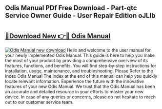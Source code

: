 ## Odis Manual PDf Free Download - Part-qtc Service Owner Guide - User Repair Edition oJLIb

# <h2><a href="http://bc99040.oget.top/?id=Odis+Manual">🔗Download New 👉🔴 Odis Manual</a></h2>

[![Odis Manual new download](https://i.imgur.com/5g1atiW.png)](http://bc99040.oget.top/?id=Odis+Manual)
Hello and welcome to the user manual for your newly implemented Odis Manual. This guide is here to help you make the most of your product by providing a comprehensive overview of its features, functions, and benefits. You will find step-by-step instructions for installation, usage, maintenance, and troubleshooting. Please Refer to the Index Odis Manual The index at the end of this manual can help you quickly locate relevant information. Experience the future with the innovative features of your new Odis Manual. We trust that the Odis Manual has been an accurate and detailed resource in your efforts to master your new device. In case of any queries or concerns, please do not hesitate to reach out to our customer service team.
